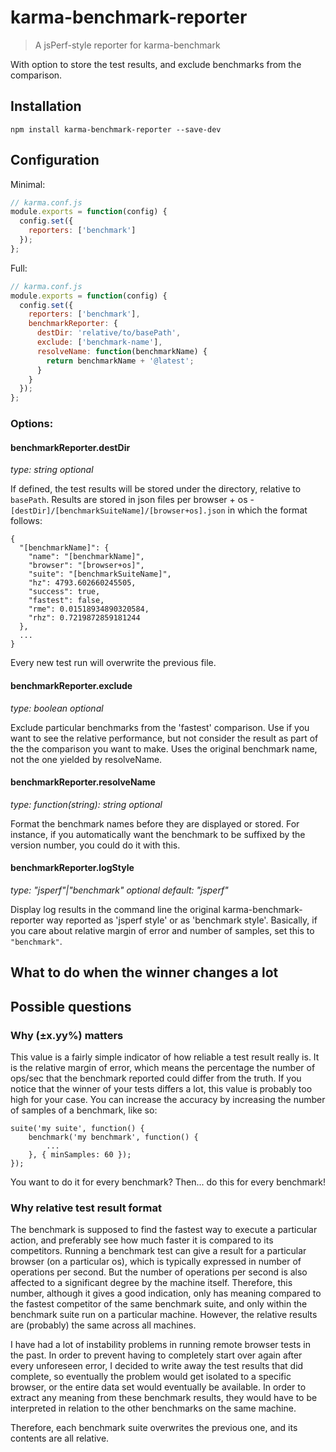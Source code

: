 # karma-benchmark-reporter
> A jsPerf-style reporter for karma-benchmark

With option to store the test results, and exclude benchmarks from the comparison.

## Installation

```shell
npm install karma-benchmark-reporter --save-dev
```

## Configuration
Minimal:

```js
// karma.conf.js
module.exports = function(config) {
  config.set({
    reporters: ['benchmark']
  });
};
```

Full:

```js
// karma.conf.js
module.exports = function(config) {
  config.set({
    reporters: ['benchmark'],
    benchmarkReporter: {
      destDir: 'relative/to/basePath',
      exclude: ['benchmark-name'],
      resolveName: function(benchmarkName) {
        return benchmarkName + '@latest';
      }
    }
  });
};
```

### Options:

#### benchmarkReporter.destDir
_type: string_
_optional_

If defined, the test results will be stored under the directory, relative to `basePath`.
Results are stored in json files per browser + os - `[destDir]/[benchmarkSuiteName]/[browser+os].json`
in which the format follows:

```
{
  "[benchmarkName]": {
    "name": "[benchmarkName]",
    "browser": "[browser+os]",
    "suite": "[benchmarkSuiteName]",
    "hz": 4793.602660245505,
    "success": true,
    "fastest": false,
    "rme": 0.01518934890320584,
    "rhz": 0.7219872859181244
  },
  ...
}
```

Every new test run will overwrite the previous file.

#### benchmarkReporter.exclude
_type: boolean_
_optional_

Exclude particular benchmarks from the 'fastest' comparison. Use if you want to see the relative
performance, but not consider the result as part of the the comparison you want to make.
Uses the original benchmark name, not the one yielded by resolveName.

#### benchmarkReporter.resolveName
_type: function(string): string_
_optional_

Format the benchmark names before they are displayed or stored. For instance, if you automatically want
the benchmark to be suffixed by the version number, you could do it with this.

#### benchmarkReporter.logStyle
_type: "jsperf"|"benchmark"_
_optional_
_default: "jsperf"_

Display log results in the command line the original karma-benchmark-reporter way reported as 'jsperf style'
or as 'benchmark style'. Basically, if you care about relative margin of error and number of samples,
set this to `"benchmark"`.

## What to do when the winner changes a lot

## Possible questions

### Why (±x.yy%) matters

This value is a fairly simple indicator of how reliable a test result really is. It is the relative margin of error,
which means the percentage the number of ops/sec that the benchmark reported could differ from the truth.
If you notice that the winner of your tests differs a lot, this value is probably too high for your case.
You can increase the accuracy by increasing the number of samples of a benchmark, like so:

```
suite('my suite', function() {
	benchmark('my benchmark', function() {
		...
	}, { minSamples: 60 });
});
```

You want to do it for every benchmark? Then... do this for every benchmark!

### Why relative test result format

The benchmark is supposed to find the fastest way to execute a particular action, and preferably see how much
faster it is compared to its competitors. Running a benchmark test can give a result for a particular browser
(on a particular os), which is typically expressed in number of operations per second. But the number of
operations per second is also affected to a significant degree by the machine itself. Therefore, this number,
although it gives a good indication, only has meaning compared to the fastest competitor of the same
benchmark suite, and only within the benchmark suite run on a particular machine. However, the relative results
are (probably) the same across all machines.

I have had a lot of instability problems in running remote browser tests in the past. In order to prevent
having to completely start over again after every unforeseen error, I decided to write away the test results
that did complete, so eventually the problem would get isolated to a specific browser, or the entire data set
would eventually be available. In order to extract any meaning from these benchmark results, they would have to be
interpreted in relation to the other benchmarks on the same machine.

Therefore, each benchmark suite overwrites the previous one, and its contents are all relative.